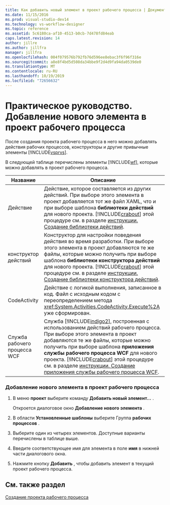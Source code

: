 ```yaml
---
title: Как добавить новый элемент в проект рабочего процесса | Документация Майкрософт
ms.date: 11/15/2016
ms.prod: visual-studio-dev14
ms.technology: vs-workflow-designer
ms.topic: reference
ms.assetid: 5c6180ca-af10-4513-b0cb-7d478fd84eab
caps.latest.revision: 14
author: jillre
ms.author: jillfra
manager: jillfra
ms.openlocfilehash: 004f079576b792fb76d596ee8ebac3f6f96f316e
ms.sourcegitcommit: a8e8f4bd5d508da34bbe9f2d4d9fa94da0539de0
ms.translationtype: MT
ms.contentlocale: ru-RU
ms.lasthandoff: 10/19/2019
ms.locfileid: "72656632"
---
```

# <a name="how-to-add-a-new-item-to-a-workflow-project"></a>Практическое руководство. Добавление нового элемента в проект рабочего процесса
После создания проекта рабочего процесса в него можно добавлять действия рабочих процессов, конструкторы и другие привычные элементы [!INCLUDE[vsprvs](../includes/vsprvs-md.md)].

 В следующей таблице перечислены элементы [!INCLUDE[wf](../includes/wf-md.md)], которые можно добавлять в проект рабочего процесса.

|Название|Описание|
|----------|-----------------|
|Действие|Действие, которое составляется из других действий. При выборе этого элемента в проект добавляется тот же файл XAML, что и при выборе шаблона **библиотеки действий** для нового проекта. [!INCLUDE[crabout](../includes/crabout-md.md)] этой процедуре см. в разделе [инструкции. Создание библиотеки действий](../workflow-designer/how-to-create-an-activity-library.md).|
|конструктор действий|Конструктор для настройки поведения действия во время разработки. При выборе этого элемента в проект добавляются те же файлы, которые можно получить при выборе шаблона **библиотеки конструктора действий** для нового проекта. [!INCLUDE[crabout](../includes/crabout-md.md)] этой процедуре см. в разделе [инструкции. Создание библиотеки конструктора действий](../workflow-designer/how-to-create-an-activity-designer-library.md).|
|CodeActivity|Действие с логикой выполнения, записанное в код. Файл с исходным кодом с переопределением метода <xref:System.Activities.CodeActivity.Execute%2A> уже сформирован.|
|Служба рабочего процесса WCF|Служба [!INCLUDE[indigo2](../includes/indigo2-md.md)], построенная с использованием действий рабочего процесса. При выборе этого элемента в проект добавляются те же файлы, которые можно получить при выборе шаблона **приложения службы рабочего процесса WCF** для нового проекта. [!INCLUDE[crabout](../includes/crabout-md.md)] этой процедуре см. в разделе [инструкции. Создание приложения службы рабочего процесса WCF](../workflow-designer/how-to-create-a-wcf-workflow-service-application.md).|

### <a name="to-add-a-new-item-to-a-workflow-project"></a>Добавление нового элемента в проект рабочего процесса

1. В меню **проект** выберите команду **Добавить новый элемент...** .

     Откроется диалоговое окно **Добавление нового элемента** .

2. В области **Установленные шаблоны** выберите Группа **рабочих процессов** .

3. Выберите один из четырех элементов. Доступные варианты перечислены в таблице выше.

4. Введите соответствующее имя для элемента в поле **имя** в нижней части диалогового окна.

5. Нажмите кнопку **Добавить** , чтобы добавить элемент в текущий проект рабочего процесса.

## <a name="see-also"></a>См. также раздел
 [Создание проекта рабочего процесса](../workflow-designer/creating-a-workflow-project.md)